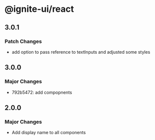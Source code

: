 # @ignite-ui/react

## 3.0.1

### Patch Changes

- add option to pass reference to textInputs and adjusted some styles

## 3.0.0

### Major Changes

- 792b5472: add compopnents

## 2.0.0

### Major Changes

- Add display name to all components
